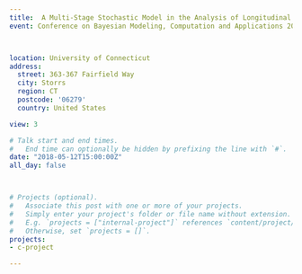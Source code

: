 ```yaml
---
title:  A Multi-Stage Stochastic Model in the Analysis of Longitudinal Data
event: Conference on Bayesian Modeling, Computation and Applications 2018



location: University of Connecticut
address:
  street: 363-367 Fairfield Way
  city: Storrs
  region: CT
  postcode: '06279'
  country: United States

view: 3

# Talk start and end times.
#   End time can optionally be hidden by prefixing the line with `#`.
date: "2018-05-12T15:00:00Z"
all_day: false



# Projects (optional).
#   Associate this post with one or more of your projects.
#   Simply enter your project's folder or file name without extension.
#   E.g. `projects = ["internal-project"]` references `content/project/deep-learning/index.md`.
#   Otherwise, set `projects = []`.
projects:
- c-project

---
```





